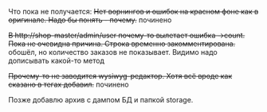 Что пока не получается:
~~Нет ворнингов и ошибок на красном фоне как в оригинале. Надо бы понять - почему.~~ починено

~~В http://shop-master/admin/user почему-то вылетает ошибка ->count. Пока не очевидна причина. 
Строка временно закомментирована.~~ обошёл, но количество заказов не показывает. Видимо надо дописывать какой-то метод

~~Прочему-то не заводится wysiwyg-редактор. Хотя всё вроде как сказано в тегах добавил.~~ починено


Позже добавлю архив с дампом БД и папкой storage.


